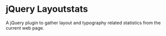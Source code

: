 # jQuery Layoutstats

A jQuery plugin to gather layout and typography related statistics from the current web page.
